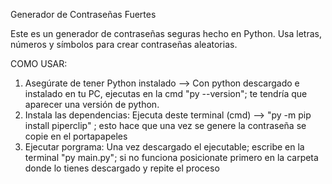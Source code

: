 Generador de Contraseñas Fuertes

Este es un generador de contraseñas seguras hecho en Python. Usa letras, números y símbolos para crear contraseñas aleatorias.

COMO USAR:

1. Asegúrate de tener Python instalado --> Con python descargado e instalado en tu PC,
   ejecutas en la cmd "py --version"; te tendría que aparecer una versión de python.
3. Instala las dependencias: Ejecuta deste terminal (cmd) --> "py -m pip install piperclip" ;
    esto hace que una vez se genere la contraseña se copie en el portapapeles
5. Ejecutar porgrama: Una vez descargado el ejecutable; escribe en la terminal "py main.py";
   si no funciona posicionate primero en la carpeta donde lo tienes descargado y repite el proceso
